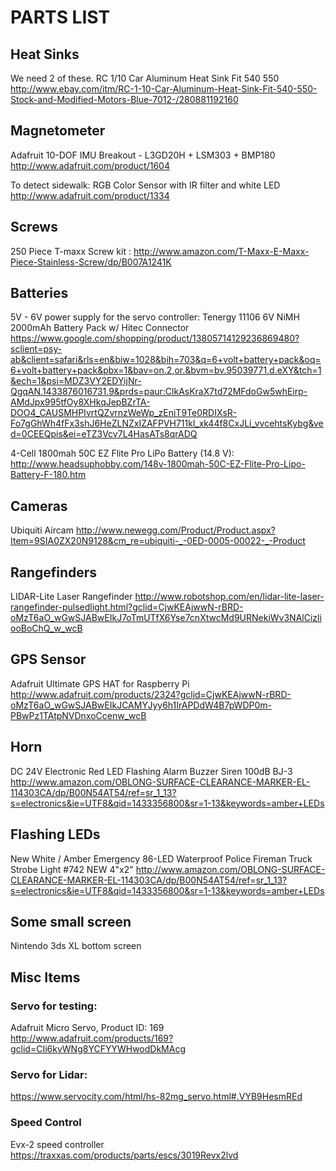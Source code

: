 
# PARTS LIST

## Heat Sinks

We need 2 of these.
RC 1/10 Car Aluminum Heat Sink Fit 540 550
http://www.ebay.com/itm/RC-1-10-Car-Aluminum-Heat-Sink-Fit-540-550-Stock-and-Modified-Motors-Blue-7012-/280881192160

## Magnetometer

Adafruit 10-DOF IMU Breakout - L3GD20H + LSM303 + BMP180
http://www.adafruit.com/product/1604

To detect sidewalk:
RGB Color Sensor with IR filter and white LED
http://www.adafruit.com/product/1334

## Screws

250 Piece T-maxx Screw kit :
http://www.amazon.com/T-Maxx-E-Maxx-Piece-Stainless-Screw/dp/B007A1241K

## Batteries

5V - 6V power supply for the servo controller:
Tenergy 11106 6V NiMH 2000mAh Battery Pack w/ Hitec Connector
https://www.google.com/shopping/product/13805714129236869480?sclient=psy-ab&client=safari&rls=en&biw=1028&bih=703&q=6+volt+battery+pack&oq=6+volt+battery+pack&pbx=1&bav=on.2,or.&bvm=bv.95039771,d.eXY&tch=1&ech=1&psi=MDZ3VY2EDYijNr-QgqAN.1433876016731.9&prds=paur:ClkAsKraX7td72MFdoGw5whEirp-AMdJpx995tfOy8XHkqJepBZrTA-DOO4_CAUSMHPIvrtQZvrnzWeWp_zEniT9Te0RDIXsR-Fo7gGhWh4fFx3shJ6HeZLNZxIZAFPVH711kl_xk44f8CxJLi_vvcehtsKybg&ved=0CEEQpis&ei=eTZ3Vcv7L4HasATs8qrADQ

4-Cell 1800mah 50C EZ Flite Pro LiPo Battery (14.8 V):
http://www.headsuphobby.com/148v-1800mah-50C-EZ-Flite-Pro-Lipo-Battery-F-180.htm

## Cameras

Ubiquiti Aircam
http://www.newegg.com/Product/Product.aspx?Item=9SIA0ZX20N9128&cm_re=ubiquiti-_-0ED-0005-00022-_-Product

## Rangefinders

LIDAR-Lite Laser Rangefinder
http://www.robotshop.com/en/lidar-lite-laser-rangefinder-pulsedlight.html?gclid=CjwKEAjwwN-rBRD-oMzT6aO_wGwSJABwEIkJ7oTmUTfX6Yse7cnXtwcMd9URNekiWv3NAlCizliooBoChQ_w_wcB

## GPS Sensor

Adafruit Ultimate GPS HAT for Raspberry Pi
http://www.adafruit.com/products/2324?gclid=CjwKEAjwwN-rBRD-oMzT6aO_wGwSJABwEIkJCAMYJyy6h1IrAPDdW4B7pWDP0m-PBwPz1TAtpNVDnxoCcenw_wcB

## Horn

DC 24V Electronic Red LED Flashing Alarm Buzzer Siren 100dB BJ-3
http://www.amazon.com/OBLONG-SURFACE-CLEARANCE-MARKER-EL-114303CA/dp/B00N54AT54/ref=sr_1_13?s=electronics&ie=UTF8&qid=1433356800&sr=1-13&keywords=amber+LEDs

## Flashing LEDs

New White / Amber Emergency 86-LED Waterproof Police Fireman Truck Strobe Light #742 NEW 4"x2"
http://www.amazon.com/OBLONG-SURFACE-CLEARANCE-MARKER-EL-114303CA/dp/B00N54AT54/ref=sr_1_13?s=electronics&ie=UTF8&qid=1433356800&sr=1-13&keywords=amber+LEDs

## Some small screen

Nintendo 3ds XL bottom screen


## Misc Items

### Servo for testing:
Adafruit Micro Servo, Product ID: 169
http://www.adafruit.com/products/169?gclid=CIi6kvWNg8YCFYYWHwodDkMAcg

### Servo for Lidar:
https://www.servocity.com/html/hs-82mg_servo.html#.VYB9HesmREd

### Speed Control

Evx-2 speed controller
https://traxxas.com/products/parts/escs/3019Revx2lvd
